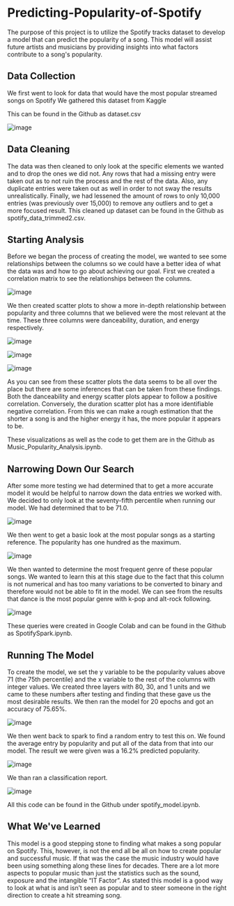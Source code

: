 # Predicting-Popularity-of-Spotify

The purpose of this project is to utilize the Spotify tracks dataset to develop a model that can predict the popularity of a song. This model will assist future artists and musicians by providing insights into what factors contribute to a song's popularity.

## Data Collection
We first went to look for data that would have the most popular streamed songs on Spotify
We gathered this dataset from Kaggle

This can be found in the Github as dataset.csv

![image](https://github.com/user-attachments/assets/a2e0e9d7-c0ae-4576-b96e-954e3e10042e)

## Data Cleaning
The data was then cleaned to only look at the specific elements we wanted and to drop the ones we did not. Any rows that had a missing entry were taken out as to not ruin the process and the rest of the data. Also, any duplicate entries were taken out as well in order to not sway the results unrealistically. Finally, we had lessened the amount of rows to only 10,000 entries (was previously over 15,000) to remove any outliers and to get a more focused result.
This cleaned up dataset can be found in the Github as spotify_data_trimmed2.csv.

## Starting Analysis
Before we began the process of creating the model, we wanted to see some relationships between the columns so we could have a better idea of what the data was and how to go about achieving our goal. First we created a correlation matrix to see the relationships between the columns.

![image](https://github.com/user-attachments/assets/a8b45025-64ab-46ea-aa59-51b50b1605fc)

We then created scatter plots to show a more in-depth relationship between popularity and three columns that we believed were the most relevant at the time. These three columns were danceability, duration, and energy respectively.

![image](https://github.com/user-attachments/assets/5d3248aa-f834-4406-8962-728541537913)

![image](https://github.com/user-attachments/assets/29a3e868-45aa-4483-981c-2898fc9b153d)

![image](https://github.com/user-attachments/assets/29e0591c-545e-480b-89a6-5b95798b02aa)

As you can see from these scatter plots the data seems to be all over the place but there are some inferences that can be taken from these findings. Both the danceability and energy scatter plots appear to follow a positive correlation. Conversely, the duration scatter plot has a more identifiable negative correlation. From this we can make a rough estimation that the shorter a song is and the higher energy it has, the more popular it appears to be.

These visualizations as well as the code to get them are in the Github as Music_Popularity_Analysis.ipynb.

## Narrowing Down Our Search
After some more testing we had determined that to get a more accurate model it would be helpful to narrow down the data entries we worked with. We decided to only look at the seventy-fifth percentile when running our model. We had determined that to be 71.0.

![image](https://github.com/user-attachments/assets/f7bb2f02-f06d-4210-b0d5-8212afd4b7d7)

We then went to get a basic look at the most popular songs as a starting reference. The popularity has one hundred as the maximum.

![image](https://github.com/user-attachments/assets/84b43c2a-5667-4c0e-9f2a-4aea55545055)

We then wanted to determine the most frequent genre of these popular songs. We wanted to learn this at this stage due to the fact that this column is not numerical and has too many variations to be converted to binary and therefore would not be able to fit in the model. We can see from the results that dance is the most popular genre with k-pop and alt-rock following.

![image](https://github.com/user-attachments/assets/fee36be8-6efd-405b-8ad4-7a9be68cef39)

These queries were created in Google Colab and can be found in the Github as SpotifySpark.ipynb.

## Running The Model
To create the model, we set the y variable to be the popularity values above 71 (the 75th percentile) and the x variable to the rest of the columns with integer values. We created three layers with 80, 30, and 1 units and we came to these numbers after testing and finding that these gave us the most desirable results. We then ran the model for 20 epochs and got an accuracy of 75.65%.

![image](https://github.com/user-attachments/assets/b1c7fe8b-b6ed-4152-a2c2-98d5b7afb644)

We then went back to spark to find a random entry to test this on. We found the average entry by popularity and put all of the data from that into our model. The result we were given was a 16.2% predicted popularity.

![image](https://github.com/user-attachments/assets/7e84c935-67d6-464f-a621-e59b92d99281)

We than ran a classification report.

![image](https://github.com/user-attachments/assets/807edb0d-6885-48f1-a8e5-359ab639b9b8)

All this code can be found in the Github under spotify_model.ipynb.

## What We've Learned
This model is a good stepping stone to finding what makes a song popular on Spotify. This, however, is not the end all be all on how to create popular and successful music. If that was the case the music industry would have been using something along these lines for decades. There are a lot more aspects to popular music than just the statistics such as the sound, exposure and the intangible “IT Factor”. As stated this model is a good way to look at what is and isn’t seen as popular and to steer someone in the right direction to create a hit streaming song.


